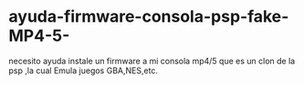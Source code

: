 # ayuda-firmware-consola-psp-fake-MP4-5-
necesito ayuda instale un firmware a mi consola mp4/5 que es un clon de la psp ,la cual Emula juegos GBA,NES,etc.
